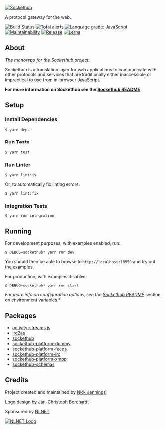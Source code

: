 [![Sockethub](http://sockethub.org/res/img/sockethub-logo.svg)](http://sockethub.org)

A protocol gateway for the web.

[![Build Status](https://www.travis-ci.com/sockethub/sockethub.svg?branch=master)](https://travis-ci.com/sockethub/sockethub)
[![Total alerts](https://img.shields.io/lgtm/alerts/g/sockethub/sockethub.svg?logo=lgtm&logoWidth=18)](https://lgtm.com/projects/g/sockethub/sockethub/alerts/)
[![Language grade: JavaScript](https://img.shields.io/lgtm/grade/javascript/g/sockethub/sockethub.svg?logo=lgtm&logoWidth=18)](https://lgtm.com/projects/g/sockethub/sockethub/context:javascript)
[![Maintainability](https://api.codeclimate.com/v1/badges/95912fc801271faf44f6/maintainability)](https://codeclimate.com/github/sockethub/sockethub/maintainability)
[![Release](https://img.shields.io/npm/v/sockethub.svg?style=flat)](https://github.com/sockethub/sockethub/releases)
[![Lerna](https://img.shields.io/badge/maintained%20with-lerna-cc00ff.svg)](https://lerna.js.org/)

## About

*The monorepo for the Sockethub project.*

Sockethub is a translation layer for web applications to communicate with other protocols and services that are traditionally either inaccessible or impractical to use from in-browser JavaScript.

**For more information on Sockethub see the [Sockethub README](packages/sockethub/README.md)**

## Setup

### Install Dependencies

```$ yarn deps```

### Run Tests

```$ yarn test```

### Run Linter

```$ yarn lint:js```

Or, to automatically fix linting errors:

```$ yarn lint:fix```

### Integration Tests

```$ yarn run integration```

## Running

For development purposes, with examples enabled, run:

`$ DEBUG=sockethub* yarn run dev`

You should then be able to browse to `http://localhost:10550` and try out the examples.

For production, with examples disabled.

`$ DEBUG=sockethub* yarn run start`

*For more info on configuration options, see the [Sockethub README](packages/sockethub/README.md#environment-variables)* section on environment variables.*

## Packages

* [activity-streams.js](packages/activity-streams.js)
* [irc2as](packages/irc2as)
* [sockethub](packages/sockethub)
* [sockethub-platform-dummy](packages/sockethub-platform-dummy)
* [sockethub-platform-feeds](packages/sockethub-platform-feeds)
* [sockethub-platform-irc](packages/sockethub-platform-irc)
* [sockethub-platform-xmpp](packages/sockethub-platform-xmpp)
* [sockethub-schemas](packages/sockethub-schemas)

## Credits

Project created and maintained by [Nick Jennings](http://github.com/silverbucket)

Logo design by [Jan-Christoph Borchardt](http://jancborchardt.net)

Sponsored by [NLNET](http://nlnet.nl)

[![NLNET Logo](http://sockethub.org/res/img/nlnet-logo.svg)](http://nlnet.nl)

